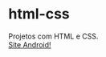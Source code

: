 # html-css
 Projetos com HTML e CSS. <br>
 <a href="https://diogoantunes0.github.io/html-css/Site%20Android/">Site Android!</a>
